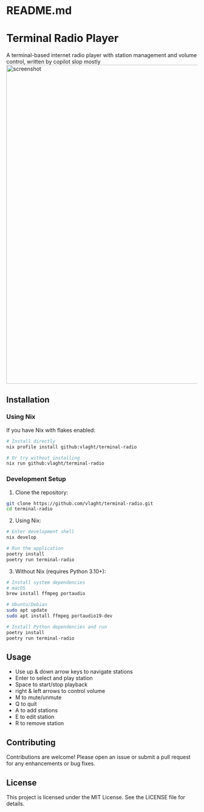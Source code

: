 # README.md

# Terminal Radio Player

A terminal-based internet radio player with station management and volume control, written by copilot slop mostly
<img width="840" alt="screenshot" src="https://github.com/user-attachments/assets/c9a231b5-8da6-414b-911f-a1fc7a56b216" />

## Installation

### Using Nix

If you have Nix with flakes enabled:

```bash
# Install directly
nix profile install github:vlaght/terminal-radio

# Or try without installing
nix run github:vlaght/terminal-radio
```

### Development Setup

1. Clone the repository:
```bash
git clone https://github.com/vlaght/terminal-radio.git
cd terminal-radio
```

2. Using Nix:
```bash
# Enter development shell
nix develop

# Run the application
poetry install
poetry run terminal-radio
```

3. Without Nix (requires Python 3.10+):
```bash
# Install system dependencies
# macOS
brew install ffmpeg portaudio

# Ubuntu/Debian
sudo apt update
sudo apt install ffmpeg portaudio19-dev

# Install Python dependencies and run
poetry install
poetry run terminal-radio
```

## Usage

- Use up & down arrow keys to navigate stations
- Enter to select and play station
- Space to start/stop playback
- right & left arrows to control volume
- M to mute/unmute
- Q to quit
- A to add stations
- E to edit station
- R to remove station

## Contributing

Contributions are welcome! Please open an issue or submit a pull request for any enhancements or bug fixes.

## License

This project is licensed under the MIT License. See the LICENSE file for details.
